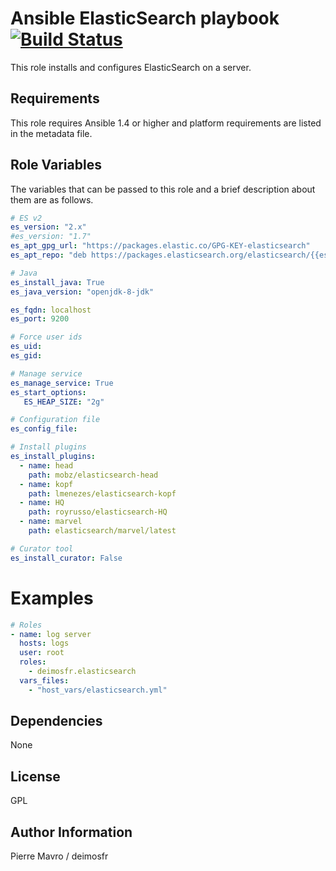 Ansible ElasticSearch playbook [![Build Status](https://travis-ci.org/deimosfr/ansible-elasticsearch.svg)](https://travis-ci.org/deimosfr/ansible-elasticsearch)
=====

This role installs and configures ElasticSearch on a server.

Requirements
------------

This role requires Ansible 1.4 or higher and platform requirements are listed
in the metadata file.

Role Variables
--------------

The variables that can be passed to this role and a brief description about
them are as follows.

```yaml
# ES v2
es_version: "2.x"
#es_version: "1.7"
es_apt_gpg_url: "https://packages.elastic.co/GPG-KEY-elasticsearch"
es_apt_repo: "deb https://packages.elasticsearch.org/elasticsearch/{{es_version}}/debian stable main"

# Java
es_install_java: True
es_java_version: "openjdk-8-jdk"

es_fqdn: localhost
es_port: 9200

# Force user ids
es_uid:
es_gid:

# Manage service
es_manage_service: True
es_start_options:
   ES_HEAP_SIZE: "2g"

# Configuration file
es_config_file:

# Install plugins
es_install_plugins:
  - name: head
    path: mobz/elasticsearch-head
  - name: kopf
    path: lmenezes/elasticsearch-kopf
  - name: HQ
    path: royrusso/elasticsearch-HQ
  - name: marvel
    path: elasticsearch/marvel/latest

# Curator tool
es_install_curator: False
```

Examples
========

```yaml
# Roles
- name: log server
  hosts: logs
  user: root
  roles:
    - deimosfr.elasticsearch
  vars_files:
    - "host_vars/elasticsearch.yml"

```

Dependencies
------------

None

License
-------

GPL

Author Information
------------------

Pierre Mavro / deimosfr

